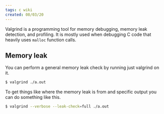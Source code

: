 ```yaml
---
tags: c wiki
created: 08/03/20
---
```

Valgrind is a programming tool for memory debugging, memory leak detection, and profiling. It is mostly used when debugging C code that heavily uses `malloc` function calls.

## Memory leak

You can perform a general memory leak check by running just valgrind on it.

```bash
$ valgrind ./a.out
```

To get things like where the memory leak is from and specific output you can do something like this.

```bash
$ valgrind --verbose --leak-check=full ./a.out
```
